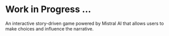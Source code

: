 # Work in Progress ...

An interactive story-driven game powered by Mistral AI that allows users to make choices and influence the narrative.
